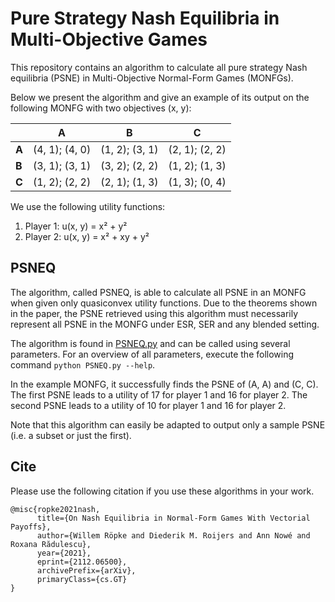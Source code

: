 # Pure Strategy Nash Equilibria in Multi-Objective Games
This repository contains an algorithm to calculate all pure strategy Nash equilibria (PSNE) in Multi-Objective Normal-Form Games (MONFGs).

Below we present the algorithm and give an example of its output on the following MONFG with two objectives (x, y):

|  | A | B | C |
|---|:---:|:---:|:---:|
| **A** | (4, 1); (4, 0) | (1, 2); (3, 1) | (2, 1); (2, 2) |
| **B** | (3, 1); (3, 1) | (3, 2); (2, 2) | (1, 2); (1, 3) |
| **C** | (1, 2); (2, 2) | (2, 1); (1, 3) | (1, 3); (0, 4) |

We use the following utility functions:
 1) Player 1: u(x, y) = x² + y²
 2) Player 2: u(x, y) = x² + xy + y²


## PSNEQ
The algorithm, called PSNEQ, is able to calculate all PSNE in an MONFG when given only quasiconvex utility functions. Due to the theorems shown in the paper, the PSNE retrieved using this algorithm must necessarily represent all PSNE in the MONFG under ESR, SER and any blended setting.

The algorithm is found in [PSNEQ.py](PSNEQ.py) and can be called using several parameters. For an overview of all parameters, execute the following command ``python PSNEQ.py --help``.

In the example MONFG, it successfully finds the PSNE of (A, A) and (C, C). The first PSNE leads to a utility of 17 for player 1 and 16 for player 2. The second PSNE leads to a utility of 10 for player 1 and 16 for player 2.

Note that this algorithm can easily be adapted to output only a sample PSNE (i.e. a subset or just the first).

## Cite
Please use the following citation if you use these algorithms in your work.
```
@misc{ropke2021nash,
      title={On Nash Equilibria in Normal-Form Games With Vectorial Payoffs}, 
      author={Willem Röpke and Diederik M. Roijers and Ann Nowé and Roxana Rădulescu},
      year={2021},
      eprint={2112.06500},
      archivePrefix={arXiv},
      primaryClass={cs.GT}
}
```